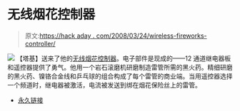 # 无线烟花控制器

> 原文:[https://hack aday . com/2008/03/24/wireless-fireworks-controller/](https://hackaday.com/2008/03/24/wireless-fireworks-controller/)

![](../Images/03d1e9bfda04092ff3f3ae9c392e2256.png)
【塔基】送来了他的[无线烟花控制器](http://tuckie.net/wordpress/2008/03/23/diy-wireless-firework-control/)。电子部件是现成的——12 通道继电器板和遥控器提供了勇气。他用一个岩石滚磨机研磨制造雷管所需的黑火药。精细研磨的黑火药、镍铬合金线和乒乓球的组合构成了每个雷管的商业端。当用遥控器选择一个频道时，继电器被激活，电流被发送到绑在烟花保险丝上的雷管。

*   [永久链接](http://tuckie.net/wordpress/2008/03/23/diy-wireless-firework-control/)